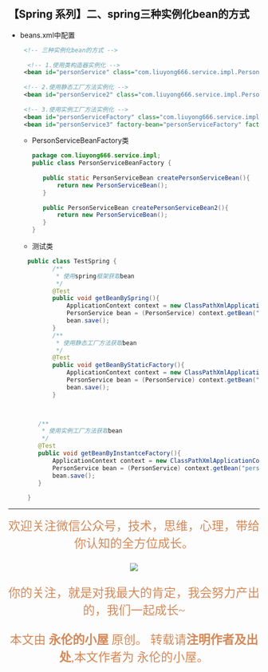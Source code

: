 

## 【Spring 系列】二、spring三种实例化bean的方式

- beans.xml中配置

    ```xml
     <!-- 三种实例化bean的方式 -->
     
      <!-- 1.使用类构造器实例化 -->
     <bean id="personService" class="com.liuyong666.service.impl.PersonServiceBean"></bean>
     
     <!-- 2.使用静态工厂方法实例化 -->
     <bean id="personService2" class="com.liuyong666.service.impl.PersonServiceBeanFactory" factory-method="createPersonServiceBean"></bean>
     
     <!-- 3.使用实例工厂方法实例化 -->
     <bean id="personServiceFactory" class="com.liuyong666.service.impl.PersonServiceBeanFactory"></bean>
     <bean id="personService3" factory-bean="personServiceFactory" factory-method="createPersonServiceBean2"></bean>
    ```

   - PersonServiceBeanFactory类
     ```java
     package com.liuyong666.service.impl;
     public class PersonServiceBeanFactory {
     	
     	public static PersonServiceBean createPersonServiceBean(){
     		return new PersonServiceBean();
     	}
     	
     	public PersonServiceBean createPersonServiceBean2(){
     		return new PersonServiceBean();
     	}
     }
     ```

   - 测试类

   ```java
     public class TestSpring {
     		/**
     		 * 使用spring框架获取bean
     		 */
     		@Test
     		public void getBeanBySpring(){
     			ApplicationContext context = new ClassPathXmlApplicationContext(new String[]{"beans.xml"});
     			PersonService bean = (PersonService) context.getBean("personService");
     			bean.save();
     		}
     		/**
     		 * 使用静态工厂方法获取bean
     		 */
     		@Test
     		public void getBeanByStaticFactory(){
     			ApplicationContext context = new ClassPathXmlApplicationContext(new String[]{"beans.xml"});
     			PersonService bean = (PersonService) context.getBean("personService2");
     			bean.save();
     		}
     		
   
   
     	/**
     	 * 使用实例工厂方法获取bean
     	 */
     	@Test
     	public void getBeanByInstantceFactory(){
     		ApplicationContext context = new ClassPathXmlApplicationContext(new String[]{"beans.xml"});
     		PersonService bean = (PersonService) context.getBean("personService3");
     		bean.save();
     	}
     
     }
   ```


<p></p>

---
<center>



<div align="center" style="color: rgb(212, 137, 88); font-size: x-large; font-family: 楷体; ">欢迎关注微信公众号，技术，思维，心理，带给你认知的全方位成长。<br/>



![](https://ws1.sinaimg.cn/large/006tNbRwgy1fvibc07tuqj30hs07q0u7.jpg)


你的关注，就是对我最大的肯定，我会努力产出的，我们一起成长~ 

本文由 **永伦的小屋** 原创。
转载请**注明作者及出处**,本文作者为 永伦的小屋。

</div>
</center>